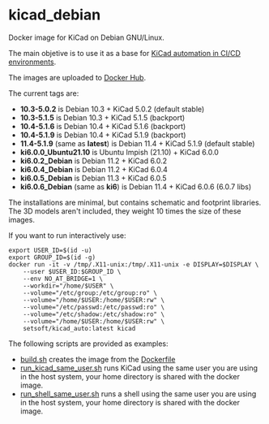# kicad_debian

Docker image for KiCad on Debian GNU/Linux.

The main objetive is to use it as a base for [KiCad automation in CI/CD environments](https://github.com/INTI-CMNB/kicad_ci_test).

The images are uploaded to [Docker Hub](https://hub.docker.com/repository/docker/setsoft/kicad_debian).

The current tags are:

* **10.3-5.0.2** is Debian 10.3 + KiCad 5.0.2 (default stable)
* **10.3-5.1.5** is Debian 10.3 + KiCad 5.1.5 (backport)
* **10.4-5.1.6** is Debian 10.4 + KiCad 5.1.6 (backport)
* **10.4-5.1.9** is Debian 10.4 + KiCad 5.1.9 (backport)
* **11.4-5.1.9** (same as **latest**) is Debian 11.4 + KiCad 5.1.9 (default stable)
* **ki6.0.0_Ubuntu21.10** is Ubuntu Impish (21.10) + KiCad 6.0.0
* **ki6.0.2_Debian** is Debian 11.2 + KiCad 6.0.2
* **ki6.0.4_Debian** is Debian 11.2 + KiCad 6.0.4
* **ki6.0.5_Debian** is Debian 11.3 + KiCad 6.0.5
* **ki6.0.6_Debian** (same as **ki6**) is Debian 11.4 + KiCad 6.0.6 (6.0.7 libs)

The installations are minimal, but contains schematic and footprint libraries.
The 3D models aren't included, they weight 10 times the size of these images.

If you want to run interactively use:

```
export USER_ID=$(id -u)
export GROUP_ID=$(id -g)
docker run -it -v /tmp/.X11-unix:/tmp/.X11-unix -e DISPLAY=$DISPLAY \
    --user $USER_ID:$GROUP_ID \
    --env NO_AT_BRIDGE=1 \
    --workdir="/home/$USER" \
    --volume="/etc/group:/etc/group:ro" \
    --volume="/home/$USER:/home/$USER:rw" \
    --volume="/etc/passwd:/etc/passwd:ro" \
    --volume="/etc/shadow:/etc/shadow:ro" \
    --volume="/home/$USER:/home/$USER:rw" \
    setsoft/kicad_auto:latest kicad
```

The following scripts are provided as examples:

* [build.sh](https://github.com/INTI-CMNB/kicad_debian/blob/master/build.sh) creates the image from the [Dockerfile](https://github.com/INTI-CMNB/kicad_debian/blob/master/Dockerfile)
* [run_kicad_same_user.sh](https://github.com/INTI-CMNB/kicad_debian/blob/master/run_kicad_same_user.sh) runs KiCad using the same user you are using in the host system, your home directory is shared with the docker image.
* [run_shell_same_user.sh](https://github.com/INTI-CMNB/kicad_debian/blob/master/run_shell_same_user.sh) runs a shell using the same user you are using in the host system, your home directory is shared with the docker image.




